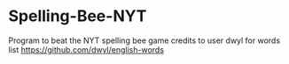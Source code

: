 # Spelling-Bee-NYT
Program to beat the NYT spelling bee game
credits to user dwyl for words list https://github.com/dwyl/english-words
